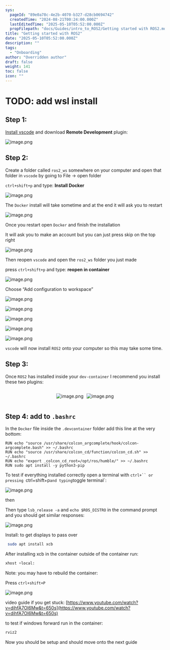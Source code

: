 ```yaml
---
sys:
  pageId: "89e0a78c-4e2b-4070-b327-d28cb0694742"
  createdTime: "2024-08-21T00:24:00.000Z"
  lastEditedTime: "2025-05-10T05:52:00.000Z"
  propFilepath: "docs/Guides/intro_to_ROS2/Getting started with ROS2.md"
title: "Getting started with ROS2"
date: "2025-05-10T05:52:00.000Z"
description: ""
tags:
  - "Onboarding"
author: "Overridden author"
draft: false
weight: 141
toc: false
icon: ""
---
```


# TODO: add wsl install

## Step 1:

[Install vscode](https://code.visualstudio.com/download) and download **Remote Development** plugin:

![image.png](https://prod-files-secure.s3.us-west-2.amazonaws.com/d518164a-d88e-44d1-a4ee-3adb3bd8bce0/efb52993-1881-4a40-b95e-6f020334f022/image.png?X-Amz-Algorithm=AWS4-HMAC-SHA256&X-Amz-Content-Sha256=UNSIGNED-PAYLOAD&X-Amz-Credential=ASIAZI2LB466SORGOK5U%2F20250521%2Fus-west-2%2Fs3%2Faws4_request&X-Amz-Date=20250521T200947Z&X-Amz-Expires=3600&X-Amz-Security-Token=IQoJb3JpZ2luX2VjEAwaCXVzLXdlc3QtMiJHMEUCIDWt45%2BzKq2GS1tfRR5RHQiPUy9eycuPayq2%2Fu4ZP3h5AiEAjJEoBU5oIfQxrz12Vqd%2BJVPlZIL7QA87zB6O0t65V9kqiAQIxf%2F%2F%2F%2F%2F%2F%2F%2F%2F%2FARAAGgw2Mzc0MjMxODM4MDUiDMxHaYDrelCN6RhftyrcA5S57cWODdIAJS%2FbRJeUEqIwoJ5BQhyK4NiRMdWVe8I7xi8THiQPu%2FWrDn2yfE4lmROEh5ixBrWpRNkZLkNK7%2Fu2k1eAPr507o4fcW9poZ8Ra2q0dw8ZHxK1a789F%2BtNuTy5zb6UJ8z1dAb6orjeALCZ%2BP81h4WWYmVWfxSwQQ3Q1%2BdJTbPCwH4oCzjS%2FuVhYeY%2B2WlX2%2BdW6oVy9YRijQ7YESPv7o7HxNtCmjFl%2FH9c51ji9z2sq4WTrQrYblJXMnA4cXt52R%2BYaYRGWYQcgT7dpapCDBhQMpTId7uJ3rEq8T9LmbIdhm2cbex7gIaexUif8oSJBSmVHZT%2BHyA46DyTbkTPGu0eSAec3L6nlPJkByKaAILEjWoSR0V4H069o6sl3KsKJ6ICNjPWD113D1Vydgpbuu1N3nDqYgOhJbcsm1H7sTTsWtU14iEhCEqZo2I86oop8MhYJKM8lapCjEgund5mf6sYEv3WDG%2Bh4ri3HXlRSK66fqWimCa3OrCrMtCi%2BsUtztSN3gS5wnNGzJ2FjL8Xq2aLnNs%2BK%2FCS0RtmctkSxj3eZdqO6hK%2FvcRvrlzaNrpp6gdMV1IimusPVFQkcKW5DRo%2FOn51XjtpdikGIZfYuPxlCqKa7Nq5MKnXuMEGOqUBzhLgnJxahJms7XdepPCmyt5txJa1RYCidcAgbkPUpHKOv9CX73QAPNRqI1WoMv2tRmikbKf6Ta1eHzFMWJJPWxUkhg6fX2EXxhMWrKJ5to4A4Ueg1ddoplmUPYOk9ND3mPBHxciOTpRVws4Gj2m%2By606iQ0XnqzQRaUy8VrckFXp2ZKJu6XfUewotyJJTi7GnnKACwU1I%2BAyG4ZuxGIYeQ6FPoq6&X-Amz-Signature=cf2e72b85c71dc89f09bdeec2dfa8e7f05e82324de4f35829d9a6378c4faa7ee&X-Amz-SignedHeaders=host&x-id=GetObject)

## Step 2:

Create a folder called `ros2_ws` somewhere on your computer and open that folder in `vscode` by going to File → open folder 

`ctrl+shift+p` and type: **Install Docker**

![image.png](https://prod-files-secure.s3.us-west-2.amazonaws.com/d518164a-d88e-44d1-a4ee-3adb3bd8bce0/2269dc0e-1cd5-47ff-bceb-c04ad9b2eab0/image.png?X-Amz-Algorithm=AWS4-HMAC-SHA256&X-Amz-Content-Sha256=UNSIGNED-PAYLOAD&X-Amz-Credential=ASIAZI2LB466SORGOK5U%2F20250521%2Fus-west-2%2Fs3%2Faws4_request&X-Amz-Date=20250521T200947Z&X-Amz-Expires=3600&X-Amz-Security-Token=IQoJb3JpZ2luX2VjEAwaCXVzLXdlc3QtMiJHMEUCIDWt45%2BzKq2GS1tfRR5RHQiPUy9eycuPayq2%2Fu4ZP3h5AiEAjJEoBU5oIfQxrz12Vqd%2BJVPlZIL7QA87zB6O0t65V9kqiAQIxf%2F%2F%2F%2F%2F%2F%2F%2F%2F%2FARAAGgw2Mzc0MjMxODM4MDUiDMxHaYDrelCN6RhftyrcA5S57cWODdIAJS%2FbRJeUEqIwoJ5BQhyK4NiRMdWVe8I7xi8THiQPu%2FWrDn2yfE4lmROEh5ixBrWpRNkZLkNK7%2Fu2k1eAPr507o4fcW9poZ8Ra2q0dw8ZHxK1a789F%2BtNuTy5zb6UJ8z1dAb6orjeALCZ%2BP81h4WWYmVWfxSwQQ3Q1%2BdJTbPCwH4oCzjS%2FuVhYeY%2B2WlX2%2BdW6oVy9YRijQ7YESPv7o7HxNtCmjFl%2FH9c51ji9z2sq4WTrQrYblJXMnA4cXt52R%2BYaYRGWYQcgT7dpapCDBhQMpTId7uJ3rEq8T9LmbIdhm2cbex7gIaexUif8oSJBSmVHZT%2BHyA46DyTbkTPGu0eSAec3L6nlPJkByKaAILEjWoSR0V4H069o6sl3KsKJ6ICNjPWD113D1Vydgpbuu1N3nDqYgOhJbcsm1H7sTTsWtU14iEhCEqZo2I86oop8MhYJKM8lapCjEgund5mf6sYEv3WDG%2Bh4ri3HXlRSK66fqWimCa3OrCrMtCi%2BsUtztSN3gS5wnNGzJ2FjL8Xq2aLnNs%2BK%2FCS0RtmctkSxj3eZdqO6hK%2FvcRvrlzaNrpp6gdMV1IimusPVFQkcKW5DRo%2FOn51XjtpdikGIZfYuPxlCqKa7Nq5MKnXuMEGOqUBzhLgnJxahJms7XdepPCmyt5txJa1RYCidcAgbkPUpHKOv9CX73QAPNRqI1WoMv2tRmikbKf6Ta1eHzFMWJJPWxUkhg6fX2EXxhMWrKJ5to4A4Ueg1ddoplmUPYOk9ND3mPBHxciOTpRVws4Gj2m%2By606iQ0XnqzQRaUy8VrckFXp2ZKJu6XfUewotyJJTi7GnnKACwU1I%2BAyG4ZuxGIYeQ6FPoq6&X-Amz-Signature=ea04e5f2399613ce4cebef7f2303244182edd2f3afd2289231f6c4de559113b2&X-Amz-SignedHeaders=host&x-id=GetObject)

The `Docker` install will take sometime and at the end it will ask you to restart

![image.png](https://prod-files-secure.s3.us-west-2.amazonaws.com/d518164a-d88e-44d1-a4ee-3adb3bd8bce0/ed233f78-be33-4b1f-b89c-9c346c0e961e/image.png?X-Amz-Algorithm=AWS4-HMAC-SHA256&X-Amz-Content-Sha256=UNSIGNED-PAYLOAD&X-Amz-Credential=ASIAZI2LB466SORGOK5U%2F20250521%2Fus-west-2%2Fs3%2Faws4_request&X-Amz-Date=20250521T200947Z&X-Amz-Expires=3600&X-Amz-Security-Token=IQoJb3JpZ2luX2VjEAwaCXVzLXdlc3QtMiJHMEUCIDWt45%2BzKq2GS1tfRR5RHQiPUy9eycuPayq2%2Fu4ZP3h5AiEAjJEoBU5oIfQxrz12Vqd%2BJVPlZIL7QA87zB6O0t65V9kqiAQIxf%2F%2F%2F%2F%2F%2F%2F%2F%2F%2FARAAGgw2Mzc0MjMxODM4MDUiDMxHaYDrelCN6RhftyrcA5S57cWODdIAJS%2FbRJeUEqIwoJ5BQhyK4NiRMdWVe8I7xi8THiQPu%2FWrDn2yfE4lmROEh5ixBrWpRNkZLkNK7%2Fu2k1eAPr507o4fcW9poZ8Ra2q0dw8ZHxK1a789F%2BtNuTy5zb6UJ8z1dAb6orjeALCZ%2BP81h4WWYmVWfxSwQQ3Q1%2BdJTbPCwH4oCzjS%2FuVhYeY%2B2WlX2%2BdW6oVy9YRijQ7YESPv7o7HxNtCmjFl%2FH9c51ji9z2sq4WTrQrYblJXMnA4cXt52R%2BYaYRGWYQcgT7dpapCDBhQMpTId7uJ3rEq8T9LmbIdhm2cbex7gIaexUif8oSJBSmVHZT%2BHyA46DyTbkTPGu0eSAec3L6nlPJkByKaAILEjWoSR0V4H069o6sl3KsKJ6ICNjPWD113D1Vydgpbuu1N3nDqYgOhJbcsm1H7sTTsWtU14iEhCEqZo2I86oop8MhYJKM8lapCjEgund5mf6sYEv3WDG%2Bh4ri3HXlRSK66fqWimCa3OrCrMtCi%2BsUtztSN3gS5wnNGzJ2FjL8Xq2aLnNs%2BK%2FCS0RtmctkSxj3eZdqO6hK%2FvcRvrlzaNrpp6gdMV1IimusPVFQkcKW5DRo%2FOn51XjtpdikGIZfYuPxlCqKa7Nq5MKnXuMEGOqUBzhLgnJxahJms7XdepPCmyt5txJa1RYCidcAgbkPUpHKOv9CX73QAPNRqI1WoMv2tRmikbKf6Ta1eHzFMWJJPWxUkhg6fX2EXxhMWrKJ5to4A4Ueg1ddoplmUPYOk9ND3mPBHxciOTpRVws4Gj2m%2By606iQ0XnqzQRaUy8VrckFXp2ZKJu6XfUewotyJJTi7GnnKACwU1I%2BAyG4ZuxGIYeQ6FPoq6&X-Amz-Signature=84cc4af26bcf19dd0ec8f830075a9bde8deb5037b974d975875a73f2a841b975&X-Amz-SignedHeaders=host&x-id=GetObject)

Once you restart open `Docker` and finish the installation

It will ask you to make an account but you can just press skip on the top right

![image.png](https://prod-files-secure.s3.us-west-2.amazonaws.com/d518164a-d88e-44d1-a4ee-3adb3bd8bce0/21010ad9-1659-4fd9-9f59-9932a09b2a3d/image.png?X-Amz-Algorithm=AWS4-HMAC-SHA256&X-Amz-Content-Sha256=UNSIGNED-PAYLOAD&X-Amz-Credential=ASIAZI2LB466SORGOK5U%2F20250521%2Fus-west-2%2Fs3%2Faws4_request&X-Amz-Date=20250521T200947Z&X-Amz-Expires=3600&X-Amz-Security-Token=IQoJb3JpZ2luX2VjEAwaCXVzLXdlc3QtMiJHMEUCIDWt45%2BzKq2GS1tfRR5RHQiPUy9eycuPayq2%2Fu4ZP3h5AiEAjJEoBU5oIfQxrz12Vqd%2BJVPlZIL7QA87zB6O0t65V9kqiAQIxf%2F%2F%2F%2F%2F%2F%2F%2F%2F%2FARAAGgw2Mzc0MjMxODM4MDUiDMxHaYDrelCN6RhftyrcA5S57cWODdIAJS%2FbRJeUEqIwoJ5BQhyK4NiRMdWVe8I7xi8THiQPu%2FWrDn2yfE4lmROEh5ixBrWpRNkZLkNK7%2Fu2k1eAPr507o4fcW9poZ8Ra2q0dw8ZHxK1a789F%2BtNuTy5zb6UJ8z1dAb6orjeALCZ%2BP81h4WWYmVWfxSwQQ3Q1%2BdJTbPCwH4oCzjS%2FuVhYeY%2B2WlX2%2BdW6oVy9YRijQ7YESPv7o7HxNtCmjFl%2FH9c51ji9z2sq4WTrQrYblJXMnA4cXt52R%2BYaYRGWYQcgT7dpapCDBhQMpTId7uJ3rEq8T9LmbIdhm2cbex7gIaexUif8oSJBSmVHZT%2BHyA46DyTbkTPGu0eSAec3L6nlPJkByKaAILEjWoSR0V4H069o6sl3KsKJ6ICNjPWD113D1Vydgpbuu1N3nDqYgOhJbcsm1H7sTTsWtU14iEhCEqZo2I86oop8MhYJKM8lapCjEgund5mf6sYEv3WDG%2Bh4ri3HXlRSK66fqWimCa3OrCrMtCi%2BsUtztSN3gS5wnNGzJ2FjL8Xq2aLnNs%2BK%2FCS0RtmctkSxj3eZdqO6hK%2FvcRvrlzaNrpp6gdMV1IimusPVFQkcKW5DRo%2FOn51XjtpdikGIZfYuPxlCqKa7Nq5MKnXuMEGOqUBzhLgnJxahJms7XdepPCmyt5txJa1RYCidcAgbkPUpHKOv9CX73QAPNRqI1WoMv2tRmikbKf6Ta1eHzFMWJJPWxUkhg6fX2EXxhMWrKJ5to4A4Ueg1ddoplmUPYOk9ND3mPBHxciOTpRVws4Gj2m%2By606iQ0XnqzQRaUy8VrckFXp2ZKJu6XfUewotyJJTi7GnnKACwU1I%2BAyG4ZuxGIYeQ6FPoq6&X-Amz-Signature=185be0603eec5dbc006d90c0989e5d2910a44676a0b0168de2a2d036f2c9738f&X-Amz-SignedHeaders=host&x-id=GetObject)

Then reopen `vscode` and open the `ros2_ws` folder you just made

press `ctrl+shift+p` and type: **reopen in container**

![image.png](https://prod-files-secure.s3.us-west-2.amazonaws.com/d518164a-d88e-44d1-a4ee-3adb3bd8bce0/4e93b8c2-41ad-488c-8095-c74205196118/image.png?X-Amz-Algorithm=AWS4-HMAC-SHA256&X-Amz-Content-Sha256=UNSIGNED-PAYLOAD&X-Amz-Credential=ASIAZI2LB466SORGOK5U%2F20250521%2Fus-west-2%2Fs3%2Faws4_request&X-Amz-Date=20250521T200947Z&X-Amz-Expires=3600&X-Amz-Security-Token=IQoJb3JpZ2luX2VjEAwaCXVzLXdlc3QtMiJHMEUCIDWt45%2BzKq2GS1tfRR5RHQiPUy9eycuPayq2%2Fu4ZP3h5AiEAjJEoBU5oIfQxrz12Vqd%2BJVPlZIL7QA87zB6O0t65V9kqiAQIxf%2F%2F%2F%2F%2F%2F%2F%2F%2F%2FARAAGgw2Mzc0MjMxODM4MDUiDMxHaYDrelCN6RhftyrcA5S57cWODdIAJS%2FbRJeUEqIwoJ5BQhyK4NiRMdWVe8I7xi8THiQPu%2FWrDn2yfE4lmROEh5ixBrWpRNkZLkNK7%2Fu2k1eAPr507o4fcW9poZ8Ra2q0dw8ZHxK1a789F%2BtNuTy5zb6UJ8z1dAb6orjeALCZ%2BP81h4WWYmVWfxSwQQ3Q1%2BdJTbPCwH4oCzjS%2FuVhYeY%2B2WlX2%2BdW6oVy9YRijQ7YESPv7o7HxNtCmjFl%2FH9c51ji9z2sq4WTrQrYblJXMnA4cXt52R%2BYaYRGWYQcgT7dpapCDBhQMpTId7uJ3rEq8T9LmbIdhm2cbex7gIaexUif8oSJBSmVHZT%2BHyA46DyTbkTPGu0eSAec3L6nlPJkByKaAILEjWoSR0V4H069o6sl3KsKJ6ICNjPWD113D1Vydgpbuu1N3nDqYgOhJbcsm1H7sTTsWtU14iEhCEqZo2I86oop8MhYJKM8lapCjEgund5mf6sYEv3WDG%2Bh4ri3HXlRSK66fqWimCa3OrCrMtCi%2BsUtztSN3gS5wnNGzJ2FjL8Xq2aLnNs%2BK%2FCS0RtmctkSxj3eZdqO6hK%2FvcRvrlzaNrpp6gdMV1IimusPVFQkcKW5DRo%2FOn51XjtpdikGIZfYuPxlCqKa7Nq5MKnXuMEGOqUBzhLgnJxahJms7XdepPCmyt5txJa1RYCidcAgbkPUpHKOv9CX73QAPNRqI1WoMv2tRmikbKf6Ta1eHzFMWJJPWxUkhg6fX2EXxhMWrKJ5to4A4Ueg1ddoplmUPYOk9ND3mPBHxciOTpRVws4Gj2m%2By606iQ0XnqzQRaUy8VrckFXp2ZKJu6XfUewotyJJTi7GnnKACwU1I%2BAyG4ZuxGIYeQ6FPoq6&X-Amz-Signature=bae3643fe6f89f568982b91c7ee64e90aa2f6ce9a19aef9c14b4ea3a236f5400&X-Amz-SignedHeaders=host&x-id=GetObject)

Choose “Add configuration to workspace”

![image.png](https://prod-files-secure.s3.us-west-2.amazonaws.com/d518164a-d88e-44d1-a4ee-3adb3bd8bce0/9560b282-5060-4989-ba37-97e7b2c22476/image.png?X-Amz-Algorithm=AWS4-HMAC-SHA256&X-Amz-Content-Sha256=UNSIGNED-PAYLOAD&X-Amz-Credential=ASIAZI2LB466SORGOK5U%2F20250521%2Fus-west-2%2Fs3%2Faws4_request&X-Amz-Date=20250521T200947Z&X-Amz-Expires=3600&X-Amz-Security-Token=IQoJb3JpZ2luX2VjEAwaCXVzLXdlc3QtMiJHMEUCIDWt45%2BzKq2GS1tfRR5RHQiPUy9eycuPayq2%2Fu4ZP3h5AiEAjJEoBU5oIfQxrz12Vqd%2BJVPlZIL7QA87zB6O0t65V9kqiAQIxf%2F%2F%2F%2F%2F%2F%2F%2F%2F%2FARAAGgw2Mzc0MjMxODM4MDUiDMxHaYDrelCN6RhftyrcA5S57cWODdIAJS%2FbRJeUEqIwoJ5BQhyK4NiRMdWVe8I7xi8THiQPu%2FWrDn2yfE4lmROEh5ixBrWpRNkZLkNK7%2Fu2k1eAPr507o4fcW9poZ8Ra2q0dw8ZHxK1a789F%2BtNuTy5zb6UJ8z1dAb6orjeALCZ%2BP81h4WWYmVWfxSwQQ3Q1%2BdJTbPCwH4oCzjS%2FuVhYeY%2B2WlX2%2BdW6oVy9YRijQ7YESPv7o7HxNtCmjFl%2FH9c51ji9z2sq4WTrQrYblJXMnA4cXt52R%2BYaYRGWYQcgT7dpapCDBhQMpTId7uJ3rEq8T9LmbIdhm2cbex7gIaexUif8oSJBSmVHZT%2BHyA46DyTbkTPGu0eSAec3L6nlPJkByKaAILEjWoSR0V4H069o6sl3KsKJ6ICNjPWD113D1Vydgpbuu1N3nDqYgOhJbcsm1H7sTTsWtU14iEhCEqZo2I86oop8MhYJKM8lapCjEgund5mf6sYEv3WDG%2Bh4ri3HXlRSK66fqWimCa3OrCrMtCi%2BsUtztSN3gS5wnNGzJ2FjL8Xq2aLnNs%2BK%2FCS0RtmctkSxj3eZdqO6hK%2FvcRvrlzaNrpp6gdMV1IimusPVFQkcKW5DRo%2FOn51XjtpdikGIZfYuPxlCqKa7Nq5MKnXuMEGOqUBzhLgnJxahJms7XdepPCmyt5txJa1RYCidcAgbkPUpHKOv9CX73QAPNRqI1WoMv2tRmikbKf6Ta1eHzFMWJJPWxUkhg6fX2EXxhMWrKJ5to4A4Ueg1ddoplmUPYOk9ND3mPBHxciOTpRVws4Gj2m%2By606iQ0XnqzQRaUy8VrckFXp2ZKJu6XfUewotyJJTi7GnnKACwU1I%2BAyG4ZuxGIYeQ6FPoq6&X-Amz-Signature=8d9757de0978ee43684ed94771e6079b6cbe1b9208c5135204456a664967434c&X-Amz-SignedHeaders=host&x-id=GetObject)

![image.png](https://prod-files-secure.s3.us-west-2.amazonaws.com/d518164a-d88e-44d1-a4ee-3adb3bd8bce0/2ee63f81-886b-48e8-a553-dc6e5eac99e4/image.png?X-Amz-Algorithm=AWS4-HMAC-SHA256&X-Amz-Content-Sha256=UNSIGNED-PAYLOAD&X-Amz-Credential=ASIAZI2LB466SORGOK5U%2F20250521%2Fus-west-2%2Fs3%2Faws4_request&X-Amz-Date=20250521T200947Z&X-Amz-Expires=3600&X-Amz-Security-Token=IQoJb3JpZ2luX2VjEAwaCXVzLXdlc3QtMiJHMEUCIDWt45%2BzKq2GS1tfRR5RHQiPUy9eycuPayq2%2Fu4ZP3h5AiEAjJEoBU5oIfQxrz12Vqd%2BJVPlZIL7QA87zB6O0t65V9kqiAQIxf%2F%2F%2F%2F%2F%2F%2F%2F%2F%2FARAAGgw2Mzc0MjMxODM4MDUiDMxHaYDrelCN6RhftyrcA5S57cWODdIAJS%2FbRJeUEqIwoJ5BQhyK4NiRMdWVe8I7xi8THiQPu%2FWrDn2yfE4lmROEh5ixBrWpRNkZLkNK7%2Fu2k1eAPr507o4fcW9poZ8Ra2q0dw8ZHxK1a789F%2BtNuTy5zb6UJ8z1dAb6orjeALCZ%2BP81h4WWYmVWfxSwQQ3Q1%2BdJTbPCwH4oCzjS%2FuVhYeY%2B2WlX2%2BdW6oVy9YRijQ7YESPv7o7HxNtCmjFl%2FH9c51ji9z2sq4WTrQrYblJXMnA4cXt52R%2BYaYRGWYQcgT7dpapCDBhQMpTId7uJ3rEq8T9LmbIdhm2cbex7gIaexUif8oSJBSmVHZT%2BHyA46DyTbkTPGu0eSAec3L6nlPJkByKaAILEjWoSR0V4H069o6sl3KsKJ6ICNjPWD113D1Vydgpbuu1N3nDqYgOhJbcsm1H7sTTsWtU14iEhCEqZo2I86oop8MhYJKM8lapCjEgund5mf6sYEv3WDG%2Bh4ri3HXlRSK66fqWimCa3OrCrMtCi%2BsUtztSN3gS5wnNGzJ2FjL8Xq2aLnNs%2BK%2FCS0RtmctkSxj3eZdqO6hK%2FvcRvrlzaNrpp6gdMV1IimusPVFQkcKW5DRo%2FOn51XjtpdikGIZfYuPxlCqKa7Nq5MKnXuMEGOqUBzhLgnJxahJms7XdepPCmyt5txJa1RYCidcAgbkPUpHKOv9CX73QAPNRqI1WoMv2tRmikbKf6Ta1eHzFMWJJPWxUkhg6fX2EXxhMWrKJ5to4A4Ueg1ddoplmUPYOk9ND3mPBHxciOTpRVws4Gj2m%2By606iQ0XnqzQRaUy8VrckFXp2ZKJu6XfUewotyJJTi7GnnKACwU1I%2BAyG4ZuxGIYeQ6FPoq6&X-Amz-Signature=f6e0beb069075b84d2d30588f39c3eb48f8aba28c91a4cf54018b64ba3d58dc1&X-Amz-SignedHeaders=host&x-id=GetObject)

![image.png](https://prod-files-secure.s3.us-west-2.amazonaws.com/d518164a-d88e-44d1-a4ee-3adb3bd8bce0/ae1580b2-b048-407e-aed9-b584224a7a04/image.png?X-Amz-Algorithm=AWS4-HMAC-SHA256&X-Amz-Content-Sha256=UNSIGNED-PAYLOAD&X-Amz-Credential=ASIAZI2LB466SORGOK5U%2F20250521%2Fus-west-2%2Fs3%2Faws4_request&X-Amz-Date=20250521T200947Z&X-Amz-Expires=3600&X-Amz-Security-Token=IQoJb3JpZ2luX2VjEAwaCXVzLXdlc3QtMiJHMEUCIDWt45%2BzKq2GS1tfRR5RHQiPUy9eycuPayq2%2Fu4ZP3h5AiEAjJEoBU5oIfQxrz12Vqd%2BJVPlZIL7QA87zB6O0t65V9kqiAQIxf%2F%2F%2F%2F%2F%2F%2F%2F%2F%2FARAAGgw2Mzc0MjMxODM4MDUiDMxHaYDrelCN6RhftyrcA5S57cWODdIAJS%2FbRJeUEqIwoJ5BQhyK4NiRMdWVe8I7xi8THiQPu%2FWrDn2yfE4lmROEh5ixBrWpRNkZLkNK7%2Fu2k1eAPr507o4fcW9poZ8Ra2q0dw8ZHxK1a789F%2BtNuTy5zb6UJ8z1dAb6orjeALCZ%2BP81h4WWYmVWfxSwQQ3Q1%2BdJTbPCwH4oCzjS%2FuVhYeY%2B2WlX2%2BdW6oVy9YRijQ7YESPv7o7HxNtCmjFl%2FH9c51ji9z2sq4WTrQrYblJXMnA4cXt52R%2BYaYRGWYQcgT7dpapCDBhQMpTId7uJ3rEq8T9LmbIdhm2cbex7gIaexUif8oSJBSmVHZT%2BHyA46DyTbkTPGu0eSAec3L6nlPJkByKaAILEjWoSR0V4H069o6sl3KsKJ6ICNjPWD113D1Vydgpbuu1N3nDqYgOhJbcsm1H7sTTsWtU14iEhCEqZo2I86oop8MhYJKM8lapCjEgund5mf6sYEv3WDG%2Bh4ri3HXlRSK66fqWimCa3OrCrMtCi%2BsUtztSN3gS5wnNGzJ2FjL8Xq2aLnNs%2BK%2FCS0RtmctkSxj3eZdqO6hK%2FvcRvrlzaNrpp6gdMV1IimusPVFQkcKW5DRo%2FOn51XjtpdikGIZfYuPxlCqKa7Nq5MKnXuMEGOqUBzhLgnJxahJms7XdepPCmyt5txJa1RYCidcAgbkPUpHKOv9CX73QAPNRqI1WoMv2tRmikbKf6Ta1eHzFMWJJPWxUkhg6fX2EXxhMWrKJ5to4A4Ueg1ddoplmUPYOk9ND3mPBHxciOTpRVws4Gj2m%2By606iQ0XnqzQRaUy8VrckFXp2ZKJu6XfUewotyJJTi7GnnKACwU1I%2BAyG4ZuxGIYeQ6FPoq6&X-Amz-Signature=f51107d8e3a77813eebe48e53ee365932565e5f705fa3ffb75ea5f8f0823d0a8&X-Amz-SignedHeaders=host&x-id=GetObject)

![image.png](https://prod-files-secure.s3.us-west-2.amazonaws.com/d518164a-d88e-44d1-a4ee-3adb3bd8bce0/53255b28-f75e-430f-b9e3-c0ac8577e42b/image.png?X-Amz-Algorithm=AWS4-HMAC-SHA256&X-Amz-Content-Sha256=UNSIGNED-PAYLOAD&X-Amz-Credential=ASIAZI2LB466SORGOK5U%2F20250521%2Fus-west-2%2Fs3%2Faws4_request&X-Amz-Date=20250521T200947Z&X-Amz-Expires=3600&X-Amz-Security-Token=IQoJb3JpZ2luX2VjEAwaCXVzLXdlc3QtMiJHMEUCIDWt45%2BzKq2GS1tfRR5RHQiPUy9eycuPayq2%2Fu4ZP3h5AiEAjJEoBU5oIfQxrz12Vqd%2BJVPlZIL7QA87zB6O0t65V9kqiAQIxf%2F%2F%2F%2F%2F%2F%2F%2F%2F%2FARAAGgw2Mzc0MjMxODM4MDUiDMxHaYDrelCN6RhftyrcA5S57cWODdIAJS%2FbRJeUEqIwoJ5BQhyK4NiRMdWVe8I7xi8THiQPu%2FWrDn2yfE4lmROEh5ixBrWpRNkZLkNK7%2Fu2k1eAPr507o4fcW9poZ8Ra2q0dw8ZHxK1a789F%2BtNuTy5zb6UJ8z1dAb6orjeALCZ%2BP81h4WWYmVWfxSwQQ3Q1%2BdJTbPCwH4oCzjS%2FuVhYeY%2B2WlX2%2BdW6oVy9YRijQ7YESPv7o7HxNtCmjFl%2FH9c51ji9z2sq4WTrQrYblJXMnA4cXt52R%2BYaYRGWYQcgT7dpapCDBhQMpTId7uJ3rEq8T9LmbIdhm2cbex7gIaexUif8oSJBSmVHZT%2BHyA46DyTbkTPGu0eSAec3L6nlPJkByKaAILEjWoSR0V4H069o6sl3KsKJ6ICNjPWD113D1Vydgpbuu1N3nDqYgOhJbcsm1H7sTTsWtU14iEhCEqZo2I86oop8MhYJKM8lapCjEgund5mf6sYEv3WDG%2Bh4ri3HXlRSK66fqWimCa3OrCrMtCi%2BsUtztSN3gS5wnNGzJ2FjL8Xq2aLnNs%2BK%2FCS0RtmctkSxj3eZdqO6hK%2FvcRvrlzaNrpp6gdMV1IimusPVFQkcKW5DRo%2FOn51XjtpdikGIZfYuPxlCqKa7Nq5MKnXuMEGOqUBzhLgnJxahJms7XdepPCmyt5txJa1RYCidcAgbkPUpHKOv9CX73QAPNRqI1WoMv2tRmikbKf6Ta1eHzFMWJJPWxUkhg6fX2EXxhMWrKJ5to4A4Ueg1ddoplmUPYOk9ND3mPBHxciOTpRVws4Gj2m%2By606iQ0XnqzQRaUy8VrckFXp2ZKJu6XfUewotyJJTi7GnnKACwU1I%2BAyG4ZuxGIYeQ6FPoq6&X-Amz-Signature=06baa87295f3068e56fcec2f58378f89693bafc042b81f71a0d43ee05089f270&X-Amz-SignedHeaders=host&x-id=GetObject)

![image.png](https://prod-files-secure.s3.us-west-2.amazonaws.com/d518164a-d88e-44d1-a4ee-3adb3bd8bce0/7c562767-5af9-4ffb-97d1-327bcdf4ee00/image.png?X-Amz-Algorithm=AWS4-HMAC-SHA256&X-Amz-Content-Sha256=UNSIGNED-PAYLOAD&X-Amz-Credential=ASIAZI2LB466SORGOK5U%2F20250521%2Fus-west-2%2Fs3%2Faws4_request&X-Amz-Date=20250521T200947Z&X-Amz-Expires=3600&X-Amz-Security-Token=IQoJb3JpZ2luX2VjEAwaCXVzLXdlc3QtMiJHMEUCIDWt45%2BzKq2GS1tfRR5RHQiPUy9eycuPayq2%2Fu4ZP3h5AiEAjJEoBU5oIfQxrz12Vqd%2BJVPlZIL7QA87zB6O0t65V9kqiAQIxf%2F%2F%2F%2F%2F%2F%2F%2F%2F%2FARAAGgw2Mzc0MjMxODM4MDUiDMxHaYDrelCN6RhftyrcA5S57cWODdIAJS%2FbRJeUEqIwoJ5BQhyK4NiRMdWVe8I7xi8THiQPu%2FWrDn2yfE4lmROEh5ixBrWpRNkZLkNK7%2Fu2k1eAPr507o4fcW9poZ8Ra2q0dw8ZHxK1a789F%2BtNuTy5zb6UJ8z1dAb6orjeALCZ%2BP81h4WWYmVWfxSwQQ3Q1%2BdJTbPCwH4oCzjS%2FuVhYeY%2B2WlX2%2BdW6oVy9YRijQ7YESPv7o7HxNtCmjFl%2FH9c51ji9z2sq4WTrQrYblJXMnA4cXt52R%2BYaYRGWYQcgT7dpapCDBhQMpTId7uJ3rEq8T9LmbIdhm2cbex7gIaexUif8oSJBSmVHZT%2BHyA46DyTbkTPGu0eSAec3L6nlPJkByKaAILEjWoSR0V4H069o6sl3KsKJ6ICNjPWD113D1Vydgpbuu1N3nDqYgOhJbcsm1H7sTTsWtU14iEhCEqZo2I86oop8MhYJKM8lapCjEgund5mf6sYEv3WDG%2Bh4ri3HXlRSK66fqWimCa3OrCrMtCi%2BsUtztSN3gS5wnNGzJ2FjL8Xq2aLnNs%2BK%2FCS0RtmctkSxj3eZdqO6hK%2FvcRvrlzaNrpp6gdMV1IimusPVFQkcKW5DRo%2FOn51XjtpdikGIZfYuPxlCqKa7Nq5MKnXuMEGOqUBzhLgnJxahJms7XdepPCmyt5txJa1RYCidcAgbkPUpHKOv9CX73QAPNRqI1WoMv2tRmikbKf6Ta1eHzFMWJJPWxUkhg6fX2EXxhMWrKJ5to4A4Ueg1ddoplmUPYOk9ND3mPBHxciOTpRVws4Gj2m%2By606iQ0XnqzQRaUy8VrckFXp2ZKJu6XfUewotyJJTi7GnnKACwU1I%2BAyG4ZuxGIYeQ6FPoq6&X-Amz-Signature=bdc5e7ab6e534f8c4b444d66d60aca65262168252841212f9c7da02dd30f42e1&X-Amz-SignedHeaders=host&x-id=GetObject)

`vscode` will now install `ROS2` onto your computer so this may take some time.

## Step 3:

Once `ROS2` has installed inside your `dev-container` I recommend you install these two plugins:

<div style="display: flex;flex-direction: row; column-gap:10px; max-width: 630px;justify-content: center;">
<div>

![image.png](https://prod-files-secure.s3.us-west-2.amazonaws.com/d518164a-d88e-44d1-a4ee-3adb3bd8bce0/3fc3d550-5a54-4ba1-ba6b-faa01cdb7369/image.png?X-Amz-Algorithm=AWS4-HMAC-SHA256&X-Amz-Content-Sha256=UNSIGNED-PAYLOAD&X-Amz-Credential=ASIAZI2LB466ST7H5QSO%2F20250521%2Fus-west-2%2Fs3%2Faws4_request&X-Amz-Date=20250521T200952Z&X-Amz-Expires=3600&X-Amz-Security-Token=IQoJb3JpZ2luX2VjEAwaCXVzLXdlc3QtMiJHMEUCIE9eeFnEZ3TiE70J7nyJxdFqFqZUkB3qWHVipoL7MW0mAiEAhcGvUBGYb3q5DbsX9Zo%2B4oNTHfv69I1eS23UQ2TzQMgqiAQIxf%2F%2F%2F%2F%2F%2F%2F%2F%2F%2FARAAGgw2Mzc0MjMxODM4MDUiDBdiuGfbJYLyWT%2BDsyrcA3e43sO6uQUF7KrKP%2FCohxaL2SGsPek9hvkvHmwHz%2BBVAEVj9A%2FpLrXvA1YixVC6ckDpxGBIVCay5qd2BMRZVNsL3%2BFxRqyHbMtbQujCyR83Q3NEq7B9guPUPiX9mOoLHsYAVjhpg9J2wP1VKtbv85cBy5VACTy91v7lQy5iEoKS4MD8gXUWoH4IfgnzCvnOVYMAinG259xVorZzxgZZnRoUeZaFrAzxFcxf0IlBoGxEkn%2FNYbqvxC5%2Blcuf%2F0Zxm%2F1HzEkcVoxod40eixZF%2Bk%2BidlKJgUiLhmlYH6r9qzn7aRAqZSPbnFx0kdeWWd%2BZRf8eILQFcLVh%2BdRM%2FLnRG%2FHc%2Fd%2BHoyO4rOFpbQTKfqhNmfdQ006etPpxFq3VRgD8zLkffAgPuoNMb4X5dCcc5M4%2BvnQWD8zcAhjGKiG21i26zp8pEiK1JR2EIDzS%2BLLXbvaYHDHNPwJU2iJ18lA6IXCq%2Fcgfe056e8VNSJRS%2Fourct%2FsAHwmWDjtI47wXbAc7T2HzR3uRMItN56aHuS8tcRrKvhyxY9M2zjZY4a5zdqKCLFco3yZDIPmuhTiLZIDdQ2S6QuGZb6dymqTOZmJGXy6hNW1WieTXfjVAf9zeiBfU4sCif8REpMoJuzCMI3YuMEGOqUBdLmiIFchfDjXEFQjkVo0j5biB3DX3vhyMR8Z6CQSjMVbrfcOi2rbhrcAxEi78jmBHT23JpOzxziUdoiw5xHoBNDLd9usmK9ns2F2BQ4A5Z75j2zjCdY%2ByDGxuJcatNjvbsAXbfA3LR3Wa1LTKE0zf%2Bc5hVX0rzflDwjxFfWL9dd9HAdWXACNVlQIbVI0rPwlh6x6UsuOnlmVudV2Qq3Q9qAqQBJB&X-Amz-Signature=2edb259d93c78aaab4f6df0a837f9f3799128f1752938954aeb36b742ff29aa6&X-Amz-SignedHeaders=host&x-id=GetObject)

</div>
<div>

![image.png](https://prod-files-secure.s3.us-west-2.amazonaws.com/d518164a-d88e-44d1-a4ee-3adb3bd8bce0/d994cc66-13c2-4093-a5a3-f84cf4601a82/image.png?X-Amz-Algorithm=AWS4-HMAC-SHA256&X-Amz-Content-Sha256=UNSIGNED-PAYLOAD&X-Amz-Credential=ASIAZI2LB46623UYOXRH%2F20250521%2Fus-west-2%2Fs3%2Faws4_request&X-Amz-Date=20250521T200953Z&X-Amz-Expires=3600&X-Amz-Security-Token=IQoJb3JpZ2luX2VjEAwaCXVzLXdlc3QtMiJHMEUCIQDAbagXfR538AXMqD9CugjP2hZqimNCEqJ6iHXMyiMJ5wIgbUenlxG98zFnY8Ii7rDl3hy9cZEuJyEuiwyY4kcIvlAqiAQIxf%2F%2F%2F%2F%2F%2F%2F%2F%2F%2FARAAGgw2Mzc0MjMxODM4MDUiDDGDwZ9uibQd3EoX7yrcA2q7uXRC%2FcJbhSrTZgpJ2lqSHnvwZ3MGBmjeNbgMMk90rUzlhqrCJVwx4mHudKF0P98KvT1wUSC%2B6xCgIJH0aIfMk%2BzxMlmcBEmLafpErCNcBCkHFwemvW0UPaTD1w9VxHQZdciyNKgyBuucedzSjKoelhQ3SS2NDKSnwQqbM2oPqWBfSAOzu21oOD2Fn4byQHqxwnAN1JYSlbIxGec6FYoRU73i5H8mFN99mALREIIarY1yb4D44r%2F94qsTRUyyVYyRpJ5HU%2BwyBG2%2BcHJFXaa1Ij1t0JZ8iUl4tuTqs1JTOqm%2FLaQjBLaklVVIanj8ylunwJkqdjJ60SAyS58oMLm0CFXgf0dWi2CE3%2BLu3pYZb6%2B3nwmPCMcQYd7zkcdhwcOMbUo%2FN36tbT7Cobb3PYATLm7HxS0j0Q6Oa2YboKNdfhYLRrlsx%2BT5X%2B6U9t3kRk19gbHAOURLkUgk9kCkuDFoGXkrH41WIAexlNV9VUZbXdLP7MYupqoOuSOih6vccN%2BNEsoe6ZsjMOyhzYiSKeaPvgox0pM4cdER02XcQ9twLaADgWLGCD9jD3A6082Sd2ErBtvtM1oHUHgdR7yeOAl%2B7IYp5UReL%2BOUGeopqYtiwbzLs1WIE3kZEVH7MLHYuMEGOqUBYSQ3oVmqGu%2B0bEa6PyCWbR0fzawmMM1ENA2TqEXrXmz7IHwXlhZ6yRZVNkYhX%2FDoTdf93Er0fQxPs9hxRjEqvOzEWZLENAuQwdYWuWMG5avqp8B5VDYdbdY9Eolqj3RCYI0Utt8zJ8gdTk0WZWCDfsWHyeFsGEojRJgGmtXMsDgkt%2BOXsUPH1MHF6bqpv1%2FYT79%2F0pFVAmj1u%2FLLhZNfo7nZLTS9&X-Amz-Signature=58cff3fbd44cc9aa6f2b32bfbd73eea17b6a1ae7ec2537915ac4facc893b9c71&X-Amz-SignedHeaders=host&x-id=GetObject)

</div>
</div>

## Step 4: add to `.bashrc`

In the `Docker` file inside the `.devcontainer` folder add this line at the very bottom: 

```docker
RUN echo "source /usr/share/colcon_argcomplete/hook/colcon-argcomplete.bash" >> ~/.bashrc
RUN echo "source /usr/share/colcon_cd/function/colcon_cd.sh" >> ~/.bashrc
RUN echo "export _colcon_cd_root=/opt/ros/humble/" >> ~/.bashrc
RUN sudo apt install -y python3-pip 
```

To test if everything installed correctly open a terminal with `ctrl+`` or pressing `ctrl+shift+p` and typing `toggle terminal`:

![image.png](https://prod-files-secure.s3.us-west-2.amazonaws.com/d518164a-d88e-44d1-a4ee-3adb3bd8bce0/6a4943d8-b04e-4c02-9a58-775f3384d1a5/image.png?X-Amz-Algorithm=AWS4-HMAC-SHA256&X-Amz-Content-Sha256=UNSIGNED-PAYLOAD&X-Amz-Credential=ASIAZI2LB466SORGOK5U%2F20250521%2Fus-west-2%2Fs3%2Faws4_request&X-Amz-Date=20250521T200947Z&X-Amz-Expires=3600&X-Amz-Security-Token=IQoJb3JpZ2luX2VjEAwaCXVzLXdlc3QtMiJHMEUCIDWt45%2BzKq2GS1tfRR5RHQiPUy9eycuPayq2%2Fu4ZP3h5AiEAjJEoBU5oIfQxrz12Vqd%2BJVPlZIL7QA87zB6O0t65V9kqiAQIxf%2F%2F%2F%2F%2F%2F%2F%2F%2F%2FARAAGgw2Mzc0MjMxODM4MDUiDMxHaYDrelCN6RhftyrcA5S57cWODdIAJS%2FbRJeUEqIwoJ5BQhyK4NiRMdWVe8I7xi8THiQPu%2FWrDn2yfE4lmROEh5ixBrWpRNkZLkNK7%2Fu2k1eAPr507o4fcW9poZ8Ra2q0dw8ZHxK1a789F%2BtNuTy5zb6UJ8z1dAb6orjeALCZ%2BP81h4WWYmVWfxSwQQ3Q1%2BdJTbPCwH4oCzjS%2FuVhYeY%2B2WlX2%2BdW6oVy9YRijQ7YESPv7o7HxNtCmjFl%2FH9c51ji9z2sq4WTrQrYblJXMnA4cXt52R%2BYaYRGWYQcgT7dpapCDBhQMpTId7uJ3rEq8T9LmbIdhm2cbex7gIaexUif8oSJBSmVHZT%2BHyA46DyTbkTPGu0eSAec3L6nlPJkByKaAILEjWoSR0V4H069o6sl3KsKJ6ICNjPWD113D1Vydgpbuu1N3nDqYgOhJbcsm1H7sTTsWtU14iEhCEqZo2I86oop8MhYJKM8lapCjEgund5mf6sYEv3WDG%2Bh4ri3HXlRSK66fqWimCa3OrCrMtCi%2BsUtztSN3gS5wnNGzJ2FjL8Xq2aLnNs%2BK%2FCS0RtmctkSxj3eZdqO6hK%2FvcRvrlzaNrpp6gdMV1IimusPVFQkcKW5DRo%2FOn51XjtpdikGIZfYuPxlCqKa7Nq5MKnXuMEGOqUBzhLgnJxahJms7XdepPCmyt5txJa1RYCidcAgbkPUpHKOv9CX73QAPNRqI1WoMv2tRmikbKf6Ta1eHzFMWJJPWxUkhg6fX2EXxhMWrKJ5to4A4Ueg1ddoplmUPYOk9ND3mPBHxciOTpRVws4Gj2m%2By606iQ0XnqzQRaUy8VrckFXp2ZKJu6XfUewotyJJTi7GnnKACwU1I%2BAyG4ZuxGIYeQ6FPoq6&X-Amz-Signature=f12ea8e4570878951c75e47e5c3f10d6f61edac7ce64a739fb7bee71389a7edb&X-Amz-SignedHeaders=host&x-id=GetObject)

then 

Then type `lsb_release -a` and `echo $ROS_DISTRO` in the command prompt and you should get similar responses:

![image.png](https://prod-files-secure.s3.us-west-2.amazonaws.com/d518164a-d88e-44d1-a4ee-3adb3bd8bce0/3e635dec-a805-4e85-8b9e-d000e5b71a4e/image.png?X-Amz-Algorithm=AWS4-HMAC-SHA256&X-Amz-Content-Sha256=UNSIGNED-PAYLOAD&X-Amz-Credential=ASIAZI2LB466SORGOK5U%2F20250521%2Fus-west-2%2Fs3%2Faws4_request&X-Amz-Date=20250521T200947Z&X-Amz-Expires=3600&X-Amz-Security-Token=IQoJb3JpZ2luX2VjEAwaCXVzLXdlc3QtMiJHMEUCIDWt45%2BzKq2GS1tfRR5RHQiPUy9eycuPayq2%2Fu4ZP3h5AiEAjJEoBU5oIfQxrz12Vqd%2BJVPlZIL7QA87zB6O0t65V9kqiAQIxf%2F%2F%2F%2F%2F%2F%2F%2F%2F%2FARAAGgw2Mzc0MjMxODM4MDUiDMxHaYDrelCN6RhftyrcA5S57cWODdIAJS%2FbRJeUEqIwoJ5BQhyK4NiRMdWVe8I7xi8THiQPu%2FWrDn2yfE4lmROEh5ixBrWpRNkZLkNK7%2Fu2k1eAPr507o4fcW9poZ8Ra2q0dw8ZHxK1a789F%2BtNuTy5zb6UJ8z1dAb6orjeALCZ%2BP81h4WWYmVWfxSwQQ3Q1%2BdJTbPCwH4oCzjS%2FuVhYeY%2B2WlX2%2BdW6oVy9YRijQ7YESPv7o7HxNtCmjFl%2FH9c51ji9z2sq4WTrQrYblJXMnA4cXt52R%2BYaYRGWYQcgT7dpapCDBhQMpTId7uJ3rEq8T9LmbIdhm2cbex7gIaexUif8oSJBSmVHZT%2BHyA46DyTbkTPGu0eSAec3L6nlPJkByKaAILEjWoSR0V4H069o6sl3KsKJ6ICNjPWD113D1Vydgpbuu1N3nDqYgOhJbcsm1H7sTTsWtU14iEhCEqZo2I86oop8MhYJKM8lapCjEgund5mf6sYEv3WDG%2Bh4ri3HXlRSK66fqWimCa3OrCrMtCi%2BsUtztSN3gS5wnNGzJ2FjL8Xq2aLnNs%2BK%2FCS0RtmctkSxj3eZdqO6hK%2FvcRvrlzaNrpp6gdMV1IimusPVFQkcKW5DRo%2FOn51XjtpdikGIZfYuPxlCqKa7Nq5MKnXuMEGOqUBzhLgnJxahJms7XdepPCmyt5txJa1RYCidcAgbkPUpHKOv9CX73QAPNRqI1WoMv2tRmikbKf6Ta1eHzFMWJJPWxUkhg6fX2EXxhMWrKJ5to4A4Ueg1ddoplmUPYOk9ND3mPBHxciOTpRVws4Gj2m%2By606iQ0XnqzQRaUy8VrckFXp2ZKJu6XfUewotyJJTi7GnnKACwU1I%2BAyG4ZuxGIYeQ6FPoq6&X-Amz-Signature=ed451bdee87c1a0d135b06094555e420f5e8fbc85056c815a7a76a9d0bea2d34&X-Amz-SignedHeaders=host&x-id=GetObject)

Install:  to get displays to pass over

```bash
 sudo apt install xcb
```

After installing xcb in the container outside of the container run:

```python
xhost +local:
```

Note: you may have to rebuild the container:

Press `ctrl+shift+P`

![image.png](https://prod-files-secure.s3.us-west-2.amazonaws.com/d518164a-d88e-44d1-a4ee-3adb3bd8bce0/6c2be660-2618-4c38-9c26-53554f7a0b7b/image.png?X-Amz-Algorithm=AWS4-HMAC-SHA256&X-Amz-Content-Sha256=UNSIGNED-PAYLOAD&X-Amz-Credential=ASIAZI2LB466SORGOK5U%2F20250521%2Fus-west-2%2Fs3%2Faws4_request&X-Amz-Date=20250521T200947Z&X-Amz-Expires=3600&X-Amz-Security-Token=IQoJb3JpZ2luX2VjEAwaCXVzLXdlc3QtMiJHMEUCIDWt45%2BzKq2GS1tfRR5RHQiPUy9eycuPayq2%2Fu4ZP3h5AiEAjJEoBU5oIfQxrz12Vqd%2BJVPlZIL7QA87zB6O0t65V9kqiAQIxf%2F%2F%2F%2F%2F%2F%2F%2F%2F%2FARAAGgw2Mzc0MjMxODM4MDUiDMxHaYDrelCN6RhftyrcA5S57cWODdIAJS%2FbRJeUEqIwoJ5BQhyK4NiRMdWVe8I7xi8THiQPu%2FWrDn2yfE4lmROEh5ixBrWpRNkZLkNK7%2Fu2k1eAPr507o4fcW9poZ8Ra2q0dw8ZHxK1a789F%2BtNuTy5zb6UJ8z1dAb6orjeALCZ%2BP81h4WWYmVWfxSwQQ3Q1%2BdJTbPCwH4oCzjS%2FuVhYeY%2B2WlX2%2BdW6oVy9YRijQ7YESPv7o7HxNtCmjFl%2FH9c51ji9z2sq4WTrQrYblJXMnA4cXt52R%2BYaYRGWYQcgT7dpapCDBhQMpTId7uJ3rEq8T9LmbIdhm2cbex7gIaexUif8oSJBSmVHZT%2BHyA46DyTbkTPGu0eSAec3L6nlPJkByKaAILEjWoSR0V4H069o6sl3KsKJ6ICNjPWD113D1Vydgpbuu1N3nDqYgOhJbcsm1H7sTTsWtU14iEhCEqZo2I86oop8MhYJKM8lapCjEgund5mf6sYEv3WDG%2Bh4ri3HXlRSK66fqWimCa3OrCrMtCi%2BsUtztSN3gS5wnNGzJ2FjL8Xq2aLnNs%2BK%2FCS0RtmctkSxj3eZdqO6hK%2FvcRvrlzaNrpp6gdMV1IimusPVFQkcKW5DRo%2FOn51XjtpdikGIZfYuPxlCqKa7Nq5MKnXuMEGOqUBzhLgnJxahJms7XdepPCmyt5txJa1RYCidcAgbkPUpHKOv9CX73QAPNRqI1WoMv2tRmikbKf6Ta1eHzFMWJJPWxUkhg6fX2EXxhMWrKJ5to4A4Ueg1ddoplmUPYOk9ND3mPBHxciOTpRVws4Gj2m%2By606iQ0XnqzQRaUy8VrckFXp2ZKJu6XfUewotyJJTi7GnnKACwU1I%2BAyG4ZuxGIYeQ6FPoq6&X-Amz-Signature=794f2f19776936f2b1e221e8c1692c1a4b17b2ee993bd04923935ebeace50f38&X-Amz-SignedHeaders=host&x-id=GetObject)

video guide if you get stuck: [https://www.youtube.com/watch?v=dihfA7Ol6Mw&t=650s](https://www.youtube.com/watch?v=dihfA7Ol6Mw&t=650s)

to test if windows forward run in the container:

```bash
rviz2
```

Now you should be setup and should move onto the next guide 
